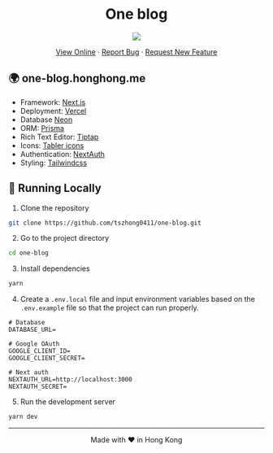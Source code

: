 <h1 align="center">
 One blog
</h1>

<p align="center">
  <img src="https://socialify.git.ci/tszhong0411/one-blog/image?forks=1&issues=1&logo=https://honghong.me/images/projects/one-blog/logo.png&name=1&owner=1&pattern=Solid&pulls=1&stargazers=1&theme=Dark">
</p>

<p align="center">
    <a href="https://one-blog.honghong.me">View Online</a>
    ·
    <a href="https://github.com/tszhong0411/one-blog/issues/new">Report Bug</a>
    ·
    <a href="https://github.com/tszhong0411/one-blog/issues/new">Request New Feature</a>
</p>

## 🌍 one-blog.honghong.me

- Framework: [Next.js](https://nextjs.org/)
- Deployment: [Vercel](https://vercel.com)
- Database [Neon](https://neon.tech)
- ORM: [Prisma](https://www.prisma.io)
- Rich Text Editor: [Tiptap](https://tiptap.dev)
- Icons: [Tabler icons](https://tabler-icons.io/)
- Authentication: [NextAuth](https://next-auth.js.org)
- Styling: [Tailwindcss](https://tailwindcss.com)

## 👋 Running Locally

1. Clone the repository

```sh
git clone https://github.com/tszhong0411/one-blog.git
```

2. Go to the project directory

```sh
cd one-blog
```

3. Install dependencies

```sh
yarn
```

4. Create a `.env.local` file and input environment variables based on the `.env.example` file so that the project can run properly.

```
# Database
DATABASE_URL=

# Google OAuth
GOOGLE_CLIENT_ID=
GOOGLE_CLIENT_SECRET=

# Next auth
NEXTAUTH_URL=http://localhost:3000
NEXTAUTH_SECRET=
```

5. Run the development server

```sh
yarn dev
```

<hr>
<p align="center">
Made with ❤️ in Hong Kong
</p>
